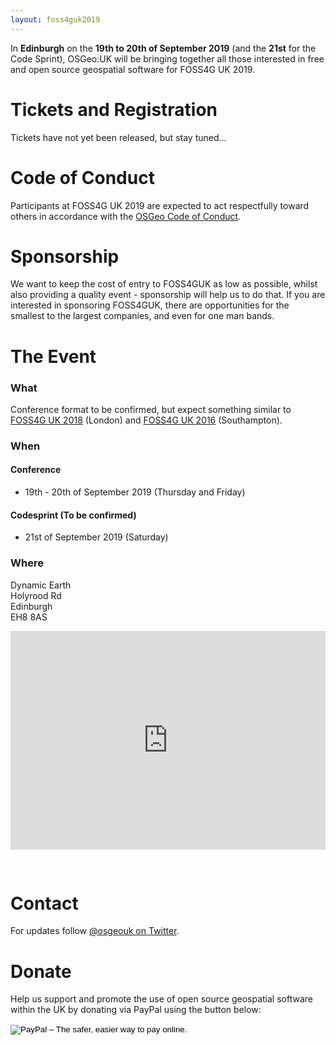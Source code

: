 ```yaml
---
layout: foss4guk2019
---
```


<!-- <h1> FOSS4G UK 2019 </h1> -->

In **Edinburgh** on the **19th to 20th of September 2019** (and the **21st** for the Code Sprint), OSGeo:UK will be bringing together all those interested in free and open source geospatial software for FOSS4G UK 2019. 

# Tickets and Registration

Tickets have not yet been released, but stay tuned...

# Code of Conduct
Participants at FOSS4G UK 2019 are expected to act respectfully toward others in accordance with the [OSGeo Code of Conduct](http://www.osgeo.org/code_of_conduct).

# Sponsorship

We want to keep the cost of entry to FOSS4GUK as low as possible, whilst also providing a quality event - sponsorship will help us to do that. If you are interested in sponsoring FOSS4GUK, there are opportunities for the smallest to the largest companies, and even for one man bands. 

# The Event

### What

Conference format to be confirmed, but expect something similar to [FOSS4G UK 2018](http://uk.osgeo.org/foss4guk2018/) (London) and [FOSS4G UK 2016](http://uk.osgeo.org/foss4guk2016/) (Southampton).

### When

#### Conference 
* 19th - 20th of September 2019 (Thursday and Friday)

#### Codesprint (To be confirmed)
* 21st of September 2019 (Saturday)

### Where

Dynamic Earth<br>
Holyrood Rd<br>
Edinburgh<br>
EH8 8AS

<iframe src="https://a.tiles.mapbox.com/v4/ordnancesurvey.m41j649p/zoompan.html?access_token=pk.eyJ1Ijoib3JkbmFuY2VzdXJ2ZXkiLCJhIjoicmR0dXZkQSJ9.aERX_Ol_wRfwgC2Onl9__g#17/55.9509/-3.1748" width="100%" height="350px" style="border: none; padding-bottom: 30px;"></iframe>

# Contact

For updates follow [@osgeouk on Twitter](https://twitter.com/osgeouk).

# Donate

Help us support and promote the use of open source geospatial software within the UK by donating via PayPal using the button below:

<form action="https://www.paypal.com/cgi-bin/webscr" method="post" target="_top">
<input type="hidden" name="cmd" value="_s-xclick">
<input type="hidden" name="hosted_button_id" value="42G7PKK5YV6NU">
<input type="image" src="https://www.paypalobjects.com/en_US/GB/i/btn/btn_donateCC_LG.gif" border="0" name="submit" alt="PayPal – The safer, easier way to pay online.">
<img alt="" border="0" src="https://www.paypalobjects.com/en_GB/i/scr/pixel.gif" width="1" height="1">
</form>

